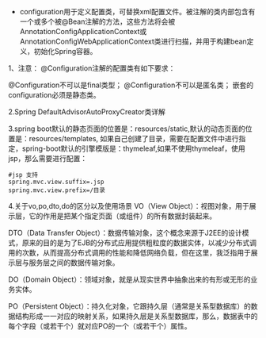 - configuration用于定义配置类，可替换xml配置文件。被注解的类内部包含有一个或多个被@Bean注解的方法，这些方法将会被AnnotationConfigApplicationContext或
AnnotationConfigWebApplicationContext类进行扫描，并用于构建bean定义，初始化Spring容器。

1、注意：
@Configuration注解的配置类有如下要求：

@Configuration不可以是final类型；
@Configuration不可以是匿名类；
嵌套的configuration必须是静态类。

2.Spring DefaultAdvisorAutoProxyCreator类详解


3.spring boot默认的静态页面的位置是：resources/static,默认的动态页面的位置是：resources/templates,
如果自己创建了目录，需要在配置文件中进行指定，spring-boot默认的引擎模版是：thymeleaf,如果不使用thymeleaf，使用
jsp，那么需要进行配置：
```text
#jsp 支持
spring.mvc.view.suffix=.jsp
spring.mvc.view.prefix=/目录
```

4.关于vo,po,dto,do的区分以及使用场景
VO（View Object）：视图对象，用于展示层，它的作用是把某个指定页面（或组件）的所有数据封装起来。

DTO（Data Transfer Object）：数据传输对象，这个概念来源于J2EE的设计模式，原来的目的是为了EJB的分布式应用提供粗粒度的数据实体，以减少分布式调用的次数，从而提高分布式调用的性能和降低网络负载，但在这里，我泛指用于展示层与服务层之间的数据传输对象。

DO（Domain Object）：领域对象，就是从现实世界中抽象出来的有形或无形的业务实体。

PO（Persistent Object）：持久化对象，它跟持久层（通常是关系型数据库）的数据结构形成一一对应的映射关系，如果持久层是关系型数据库，那么，数据表中的每个字段（或若干个）就对应PO的一个（或若干个）属性。